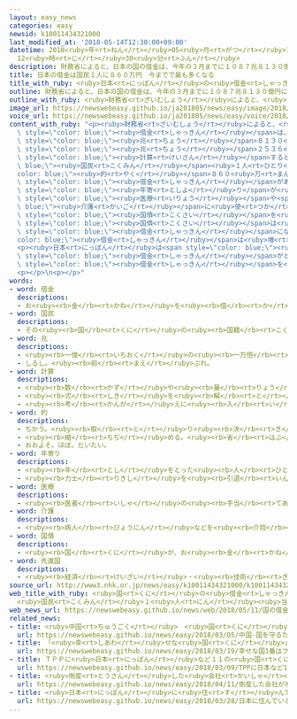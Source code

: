 ```yaml
---
layout: easy_news
categories: easy
newsid: k10011434321000
last_modified_at: '2018-05-14T12:30:00+09:00'
datetime: 2018<ruby>年<rt>ねん</rt></ruby>05<ruby>月<rt>がつ</rt></ruby>14<ruby>日<rt>にち</rt></ruby>
  12<ruby>時<rt>じ</rt></ruby>30<ruby>分<rt>ふん</rt></ruby>
description: 財務省によると、日本の国の借金は、今年の３月までに１０８７兆８１３０億円になりました。
title: 日本の借金は国民１人に８６０万円　今までで最も多くなる
title_with_ruby: <ruby>日本<rt>にっぽん</rt></ruby>の<ruby>借金<rt>しゃっきん</rt></ruby>は<ruby>国民<rt>こくみん</rt></ruby><ruby>１人<rt>ひとり</rt></ruby>に８６０<ruby>万<rt>まん</rt></ruby><ruby>円<rt>えん</rt></ruby>　<ruby>今<rt>いま</rt></ruby>までで<ruby>最<rt>もっと</rt></ruby>も<ruby>多<rt>おお</rt></ruby>くなる
outline: 財務省によると、日本の国の借金は、今年の３月までに１０８７兆８１３０億円になりました。
outline_with_ruby: <ruby>財務省<rt>ざいむしょう</rt></ruby>によると、<ruby>日本<rt>にっぽん</rt></ruby>の<ruby>国<rt>くに</rt></ruby>の<ruby>借金<rt>しゃっきん</rt></ruby>は、<ruby>今年<rt>ことし</rt></ruby>の３<ruby>月<rt>がつ</rt></ruby>までに１０８７<ruby>兆<rt>ちょう</rt></ruby>８１３０<ruby>億<rt>おく</rt></ruby><ruby>円<rt>えん</rt></ruby>になりました。
image_url: https://newswebeasy.github.io/ja201805/news/easy/image/2018/05/14/k10011434321000.jpg
voice_url: https://newswebeasy.github.io/ja201805/news/easy/voice/2018/05/14/k10011434321000.mp4
content_with_ruby: "<p><ruby>財務省<rt>ざいむしょう</rt></ruby>によると、<ruby>日本<rt>にっぽん</rt></ruby>の<ruby>国<rt>くに</rt></ruby>の<span\
  \ style=\"color: blue;\"><ruby>借金<rt>しゃっきん</rt></ruby></span>は、<ruby>今年<rt>ことし</rt></ruby>の３<ruby>月<rt>がつ</rt></ruby>までに１０８７<span\
  \ style=\"color: blue;\"><ruby>兆<rt>ちょう</rt></ruby></span>８１３０<ruby>億<rt>おく</rt></ruby><ruby>円<rt>えん</rt></ruby>になりました。１<ruby>年<rt>ねん</rt></ruby><ruby>前<rt>まえ</rt></ruby>より１６<span\
  \ style=\"color: blue;\"><ruby>兆<rt>ちょう</rt></ruby></span>２５３６<ruby>億<rt>おく</rt></ruby><ruby>円<rt>えん</rt></ruby><ruby>増<rt>ふ</rt></ruby>えて、<ruby>今<rt>いま</rt></ruby>までで<ruby>最<rt>もっと</rt></ruby>も<ruby>多<rt>おお</rt></ruby>くなりました。<span\
  \ style=\"color: blue;\"><ruby>計算<rt>けいさん</rt></ruby></span>すると、<span style=\"color:\
  \ blue;\"><ruby>国民<rt>こくみん</rt></ruby></span><ruby>１人<rt>ひとり</rt></ruby>に<span style=\"\
  color: blue;\"><ruby>約<rt>やく</rt></ruby></span>８６０<ruby>万<rt>まん</rt></ruby><ruby>円<rt>えん</rt></ruby>の<span\
  \ style=\"color: blue;\"><ruby>借金<rt>しゃっきん</rt></ruby></span>があることになります。</p>\n<p><ruby>日本<rt>にっぽん</rt></ruby>はお<span\
  \ style=\"color: blue;\"><ruby>年寄<rt>としよ</rt></ruby>り</span>が<ruby>多<rt>おお</rt></ruby>くなって、<span\
  \ style=\"color: blue;\"><ruby>医療<rt>いりょう</rt></ruby></span>や<span style=\"color:\
  \ blue;\"><ruby>介護<rt>かいご</rt></ruby></span>に<ruby>使<rt>つか</rt></ruby>うお<ruby>金<rt>かね</rt></ruby>が<ruby>足<rt>た</rt></ruby>りません。このため、<ruby>国<rt>くに</rt></ruby>は<span\
  \ style=\"color: blue;\"><ruby>国債<rt>こくさい</rt></ruby></span>を<ruby>売<rt>う</rt></ruby>ってお<ruby>金<rt>かね</rt></ruby>を<ruby>集<rt>あつ</rt></ruby>めています。<span\
  \ style=\"color: blue;\"><ruby>国債<rt>こくさい</rt></ruby></span>は<ruby>国<rt>くに</rt></ruby>の<span\
  \ style=\"color: blue;\"><ruby>借金<rt>しゃっきん</rt></ruby></span>になるため、<span style=\"\
  color: blue;\"><ruby>借金<rt>しゃっきん</rt></ruby></span>は<ruby>増<rt>ふ</rt></ruby>え<ruby>続<rt>つづ</rt></ruby>けています。</p>\n\
  <p><ruby>日本<rt>にっぽん</rt></ruby>は<span style=\"color: blue;\"><ruby>先進国<rt>せんしんこく</rt></ruby></span>の<ruby>中<rt>なか</rt></ruby>でも<span\
  \ style=\"color: blue;\"><ruby>借金<rt>しゃっきん</rt></ruby></span>がとても<ruby>多<rt>おお</rt></ruby>い<ruby>国<rt>くに</rt></ruby>で、これからどうやって<span\
  \ style=\"color: blue;\"><ruby>借金<rt>しゃっきん</rt></ruby></span>を<ruby>少<rt>すく</rt></ruby>なくするか<ruby>考<rt>かんが</rt></ruby>えなければなりません。</p>\n\
  <p></p>\n<p></p>"
words:
- word: 借金
  descriptions:
  - お<ruby><rb>金</rb><rt>かね</rt></ruby>を<ruby><rb>借</rb><rt>か</rt></ruby>りること。また、<ruby><rb>借</rb><rt>か</rt></ruby>りたお<ruby><rb>金</rb><rt>かね</rt></ruby>。
- word: 国民
  descriptions:
  - その<ruby><rb>国</rb><rt>くに</rt></ruby>の<ruby><rb>国籍</rb><rt>こくせき</rt></ruby>を<ruby><rb>持</rb><rt>も</rt></ruby>つ<ruby><rb>人々</rb><rt>ひとびと</rt></ruby>。
- word: 兆
  descriptions:
  - <ruby><rb>一億</rb><rt>いちおく</rt></ruby>の<ruby><rb>一万倍</rb><rt>いちまんばい</rt></ruby>。
  - しるし。<ruby><rb>前</rb><rt>まえ</rt></ruby>ぶれ。
- word: 計算
  descriptions:
  - <ruby><rb>数</rb><rt>かず</rt></ruby>や<ruby><rb>量</rb><rt>りょう</rt></ruby>を<ruby><rb>数</rb><rt>かぞ</rt></ruby>えること。
  - <ruby><rb>式</rb><rt>しき</rt></ruby>を<ruby><rb>解</rb><rt>と</rt></ruby>いて、<ruby><rb>答</rb><rt>こた</rt></ruby>えを<ruby><rb>出</rb><rt>だ</rt></ruby>すこと。
  - <ruby><rb>考</rb><rt>かんが</rt></ruby>えに<ruby><rb>入</rb><rt>い</rt></ruby>れておくこと。
- word: 約
  descriptions:
  - ちかう。<ruby><rb>取</rb><rt>と</rt></ruby>り<ruby><rb>決</rb><rt>き</rt></ruby>める。
  - <ruby><rb>縮</rb><rt>ちぢ</rt></ruby>める。<ruby><rb>省</rb><rt>はぶ</rt></ruby>く。<ruby><rb>簡単</rb><rt>かんたん</rt></ruby>にする。
  - おおよそ。ほぼ。だいたい。
- word: 年寄り
  descriptions:
  - <ruby><rb>年</rb><rt>とし</rt></ruby>をとった<ruby><rb>人</rb><rt>ひと</rt></ruby>。<ruby><rb>老人</rb><rt>ろうじん</rt></ruby>。
  - <ruby><rb>力士</rb><rt>りきし</rt></ruby>を<ruby><rb>引退</rb><rt>いんたい</rt></ruby>して、<ruby><rb>日本</rb><rt>にほん</rt></ruby><ruby><rb>相撲</rb><rt>すもう</rt></ruby><ruby><rb>協会</rb><rt>きょうかい</rt></ruby>の<ruby><rb>役員</rb><rt>やくいん</rt></ruby>になった<ruby><rb>人</rb><rt>ひと</rt></ruby>。
- word: 医療
  descriptions:
  - <ruby><rb>医者</rb><rt>いしゃ</rt></ruby>の<ruby><rb>手当</rb><rt>てあ</rt></ruby>てを<ruby><rb>受</rb><rt>う</rt></ruby>けて、<ruby><rb>病気</rb><rt>びょうき</rt></ruby>やけがなどを<ruby><rb>治</rb><rt>なお</rt></ruby>すこと。
- word: 介護
  descriptions:
  - <ruby><rb>病人</rb><rt>びょうにん</rt></ruby>などを<ruby><rb>介抱</rb><rt>かいほう</rt></ruby>し、<ruby><rb>世話</rb><rt>せわ</rt></ruby>をすること。
- word: 国債
  descriptions:
  - <ruby><rb>国</rb><rt>くに</rt></ruby>が、お<ruby><rb>金</rb><rt>かね</rt></ruby>を<ruby><rb>借</rb><rt>か</rt></ruby>りるために<ruby><rb>発行</rb><rt>はっこう</rt></ruby>する<ruby><rb>書</rb><rt>か</rt></ruby>きつけ。
- word: 先進国
  descriptions:
  - <ruby><rb>経済</rb><rt>けいざい</rt></ruby>・<ruby><rb>技術</rb><rt>ぎじゅつ</rt></ruby>などが<ruby><rb>先</rb><rt>さき</rt></ruby>に<ruby><rb>進</rb><rt>すす</rt></ruby>んでいる<ruby><rb>国</rb><rt>くに</rt></ruby>。
source_url: http://www3.nhk.or.jp/news/easy/k10011434321000/k10011434321000.html
web_title_with_ruby: <ruby>国<rt>くに</rt></ruby>の<ruby>借金<rt>しゃっきん</rt></ruby> <ruby>過去<rt>かこ</rt></ruby><ruby>最大<rt>さいだい</rt></ruby>に
  <ruby>国民<rt>こくみん</rt></ruby>１<ruby>人<rt>にん</rt></ruby><ruby>当<rt>あ</rt></ruby>たり<ruby>約<rt>やく</rt></ruby>860<ruby>万<rt>まん</rt></ruby><ruby>円<rt>えん</rt></ruby>
web_news_url: https://newswebeasy.github.io/news/web/2018/05/11/国の借金-過去最大に-国民1人当たり約860万円
related_news:
- title: <ruby>中国<rt>ちゅうごく</rt></ruby>　<ruby>国<rt>くに</rt></ruby>を<ruby>守<rt>まも</rt></ruby>るために<ruby>使<rt>つか</rt></ruby>うお<ruby>金<rt>かね</rt></ruby>は<ruby>去年<rt>きょねん</rt></ruby>より８％<ruby>増<rt>ふ</rt></ruby>える
  url: https://newswebeasy.github.io/news/easy/2018/03/05/中国-国を守るために使うお金は去年より8増える
- title: 「<ruby>幸<rt>しあわ</rt></ruby>せな<ruby>国<rt>くに</rt></ruby>」１<ruby>番<rt>ばん</rt></ruby>はフィンランド　<ruby>日本<rt>にっぽん</rt></ruby>は５４<ruby>番<rt>ばん</rt></ruby>
  url: https://newswebeasy.github.io/news/easy/2018/03/19/幸せな国1番はフィンランド-日本は54番
- title: ＴＰＰに<ruby>日本<rt>にっぽん</rt></ruby>など１１の<ruby>国<rt>くに</rt></ruby>がサインをする
  url: https://newswebeasy.github.io/news/easy/2018/03/09/TPPに日本など11の国がサインをする
- title: <ruby>倒産<rt>とうさん</rt></ruby>した<ruby>会社<rt>かいしゃ</rt></ruby>が<ruby>増<rt>ふ</rt></ruby>える　<ruby>働<rt>はたら</rt></ruby>く<ruby>人<rt>ひと</rt></ruby>が<ruby>足<rt>た</rt></ruby>りないことなどが<ruby>原因<rt>げんいん</rt></ruby>
  url: https://newswebeasy.github.io/news/easy/2018/04/11/倒産した会社が増える-働く人が足りないことなどが原因
- title: <ruby>日本<rt>にっぽん</rt></ruby>に<ruby>住<rt>す</rt></ruby>んでいる<ruby>外国人<rt>がいこくじん</rt></ruby>は２５６<ruby>万<rt>まん</rt></ruby><ruby>人<rt>にん</rt></ruby>　<ruby>今<rt>いま</rt></ruby>までで<ruby>最<rt>もっと</rt></ruby>も<ruby>多<rt>おお</rt></ruby>い
  url: https://newswebeasy.github.io/news/easy/2018/03/28/日本に住んでいる外国人は256万人-今までで最も多い
...
```

